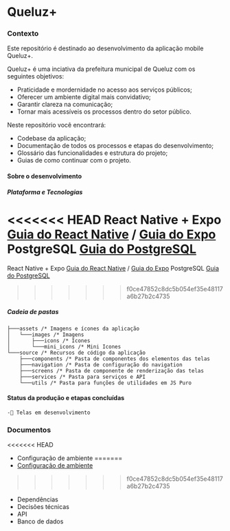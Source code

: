 # Queluz+ 

### Contexto
 Este repositório é destinado ao desenvolvimento da aplicação mobile Queluz+. 

 Queluz+ é uma inciativa da prefeitura municipal de Queluz com os seguintes objetivos: 
  * Praticidade e mordernidade no acesso aos serviços públicos;
  * Oferecer um ambiente digital mais convidativo;
  * Garantir clareza na comunicação;
  * Tornar mais acessíveis os processos dentro do setor público.

Neste repositório você encontrará:
  * Codebase da aplicação;
  * Documentação de todos os processos e etapas do desenvolvimento;
  * Glossário das funcionalidades e estrutura do projeto;
  * Guias de como continuar com o projeto.
 

#### Sobre o desenvolvimento

##### Plataforma e Tecnologias
<<<<<<< HEAD
    React Native + Expo [Guia do React Native](https://reactnative.dev/docs/getting-started) / [Guia do Expo](https://docs.expo.dev/get-started/introduction/)
    PostgreSQL [Guia do PostgreSQL](https://www.postgresql.org/docs/)
=======
  React Native + Expo [Guia do React Native](https://reactnative.dev/docs/getting-started) / [Guia do Expo](https://docs.expo.dev/get-started/introduction/)
  PostgreSQL [Guia do PostgreSQL](https://www.postgresql.org/docs/)
>>>>>>> f0ce47852c8dc5b054ef35e48117a6b27b2c4735

##### Cadeia de pastas

    ├───assets /* Imagens e ícones da aplicação
    │   └───images /* Imagens
    │       ├───icons /* Icones
    │       └───mini_icons /* Mini Icones
    └───source /* Recursos de código da aplicação
        ├───components /* Pasta de componentes dos elementos das telas
        ├───navigation /* Pasta de configuração do navigation
        ├───screens /* Pasta de componente de renderização das telas
        ├───services /* Pasta para serviços e API
        └───utils /* Pasta para funções de utilidades em JS Puro

#### Status da produção e etapas concluídas
    -📱 Telas em desenvolvimento


### Documentos
<<<<<<< HEAD
* Configuração de ambiente
=======
*  [Configuração de ambiente](https://github.com/FabinhoDeveloper/QueluzApp_Mobile/blob/master/docs/envconfig.md)
>>>>>>> f0ce47852c8dc5b054ef35e48117a6b27b2c4735
* Dependências
* Decisões técnicas
* API
* Banco de dados